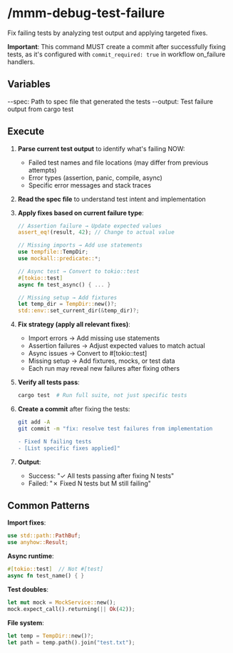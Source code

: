 # /mmm-debug-test-failure

Fix failing tests by analyzing test output and applying targeted fixes.

**Important**: This command MUST create a commit after successfully fixing tests, as it's configured with `commit_required: true` in workflow on_failure handlers.

## Variables

--spec: Path to spec file that generated the tests
--output: Test failure output from cargo test

## Execute

1. **Parse current test output** to identify what's failing NOW:
   - Failed test names and file locations (may differ from previous attempts)
   - Error types (assertion, panic, compile, async)
   - Specific error messages and stack traces

2. **Read the spec file** to understand test intent and implementation

3. **Apply fixes based on current failure type**:
   ```rust
   // Assertion failure → Update expected values
   assert_eq!(result, 42); // Change to actual value
   
   // Missing imports → Add use statements  
   use tempfile::TempDir;
   use mockall::predicate::*;
   
   // Async test → Convert to tokio::test
   #[tokio::test]
   async fn test_async() { ... }
   
   // Missing setup → Add fixtures
   let temp_dir = TempDir::new()?;
   std::env::set_current_dir(&temp_dir)?;
   ```

4. **Fix strategy (apply all relevant fixes)**:
   - Import errors → Add missing use statements
   - Assertion failures → Adjust expected values to match actual
   - Async issues → Convert to #[tokio::test]
   - Missing setup → Add fixtures, mocks, or test data
   - Each run may reveal new failures after fixing others

5. **Verify all tests pass**:
   ```bash
   cargo test  # Run full suite, not just specific tests
   ```

6. **Create a commit** after fixing the tests:
   ```bash
   git add -A
   git commit -m "fix: resolve test failures from implementation

   - Fixed N failing tests
   - [List specific fixes applied]"
   ```

7. **Output**:
   - Success: "✓ All tests passing after fixing N tests"
   - Failed: "✗ Fixed N tests but M still failing"

## Common Patterns

**Import fixes**:
```rust
use std::path::PathBuf;
use anyhow::Result;
```

**Async runtime**:
```rust
#[tokio::test]  // Not #[test]
async fn test_name() { }
```

**Test doubles**:
```rust
let mut mock = MockService::new();
mock.expect_call().returning(|| Ok(42));
```

**File system**:
```rust
let temp = TempDir::new()?;
let path = temp.path().join("test.txt");
```
